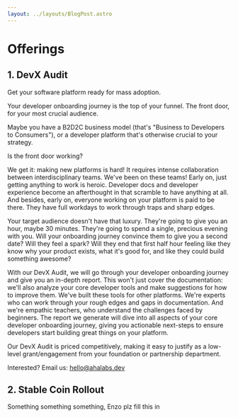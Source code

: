 ```yaml
---
layout: ../layouts/BlogPost.astro
---
```


# Offerings

## 1. DevX Audit

Get your software platform ready for mass adoption.

Your developer onboarding journey is the top of your funnel.
The front door, for your most crucial audience.

Maybe you have a B2D2C business model (that's "Business to Developers to
Consumers"), or a developer platform that's otherwise crucial to your strategy.

Is the front door working?

We get it: making new platforms is hard! It requires intense collaboration
between interdisciplinary teams. We've been on these teams! Early on,
just getting anything to work is heroic. Developer docs and developer
experience become an afterthought in that scramble to have anything at all.
And besides, early on, everyone working on your platform is paid to be there.
They have full workdays to work through traps and sharp edges.

Your target audience doesn't have that luxury. They're going to give you an hour,
maybe 30 minutes. They're going to spend a single, precious evening with you.
Will your onboarding journey convince them to give you a second date? Will they
feel a spark? Will they end that first half hour feeling like they know why your
product exists, what it's good for, and like they could build something awesome?

With our DevX Audit, we will go through your developer onboarding journey and
give you an in-depth report. This won't just cover the documentation: we'll also
analyze your core developer tools and make suggestions for how to improve them.
We've built these tools for other platforms. We're experts who can work through
your rough edges and gaps in documentation. And we're empathic teachers, who
understand the challenges faced by beginners. The report we generate will dive
into all aspects of your core developer onboarding journey, giving you
actionable next-steps to ensure developers start building great things on your
platform.

Our DevX Audit is priced competitively, making it easy to justify as a low-level
grant/engagement from your foundation or partnership department.

Interested? Email us: <a href="mailto:hello@ahalabs.dev?subject=DevX
Audit">hello@ahalabs.dev</a>

## 2. Stable Coin Rollout

Something something something, Enzo plz fill this in
